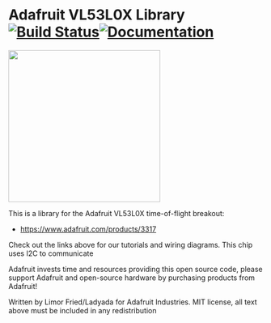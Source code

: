 # Adafruit VL53L0X Library [![Build Status](https://github.com/adafruit/Adafruit_VL53L0X/workflows/Arduino%20Library%20CI/badge.svg)](https://github.com/adafruit/Adafruit_VL53L0X/actions)[![Documentation](https://github.com/adafruit/ci-arduino/blob/master/assets/doxygen_badge.svg)](http://adafruit.github.io/Adafruit_VL53L0X/html/index.html)

<img src="https://cdn-shop.adafruit.com/970x728/3317-03.jpg" height="300"/>

This is a library for the Adafruit VL53L0X time-of-flight breakout:
  * https://www.adafruit.com/products/3317
 
Check out the links above for our tutorials and wiring diagrams. This chip uses I2C to communicate

Adafruit invests time and resources providing this open source code, please support Adafruit and open-source hardware by purchasing products from Adafruit!

Written by Limor Fried/Ladyada for Adafruit Industries.
MIT license, all text above must be included in any redistribution
